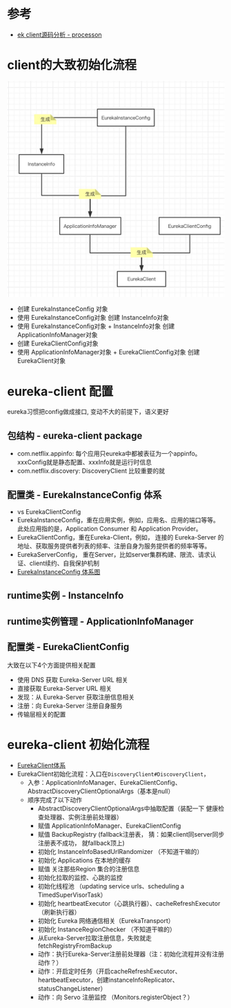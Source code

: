 # 参考
- [ek client源码分析 - processon](https://www.processon.com/view/5e60a8f5e4b03ecc7521bc59?fromnew=1)

# client的大致初始化流程
![](pic/03Eureka-Client%20自身初始化的过程.png)
- 创建 EurekaInstanceConfig 对象
- 使用 EurekaInstanceConfig对象 创建 InstanceInfo对象
- 使用 EurekaInstanceConfig对象 + InstanceInfo对象 创建 ApplicationInfoManager对象
- 创建 EurekaClientConfig对象
- 使用 ApplicationInfoManager对象 + EurekaClientConfig对象 创建 EurekaClient对象

# eureka-client 配置
eureka习惯把config做成接口, 变动不大的前提下，语义更好

## 包结构 - eureka-client package
- com.netflix.appinfo: 每个应用只eureka中都被表征为一个appinfo。 xxxConfig就是静态配置、xxxInfo就是运行时信息
- com.netflix.discovery: DiscoveryClient 比较重要的就

## 配置类 - EurekaInstanceConfig 体系
- vs EurekaClientConfig
 - EurekaInstanceConfig，重在应用实例，例如，应用名、应用的端口等等。此处应用指的是，Application Consumer 和 Application Provider。
 - EurekaClientConfig，重在Eureka-Client，例如， 连接的 Eureka-Server 的地址、获取服务提供者列表的频率、注册自身为服务提供者的频率等等。
 - EurekaServerConfig， 重在Server，比如server集群构建、限流、请求认证、client续约、自我保护机制
- [EurekaInstanceConfig 体系图](pic/03EurekaInstanceConfig.uml)
## runtime实例 - InstanceInfo
## runtime实例管理 - ApplicationInfoManager

## 配置类 - EurekaClientConfig
大致在以下4个方面提供相关配置
- 使用 DNS 获取 Eureka-Server URL 相关
- 直接获取 Eureka-Server URL 相关
- 发现：从 Eureka-Server 获取注册信息相关
- 注册：向 Eureka-Server 注册自身服务
- 传输层相关的配置 

# eureka-client 初始化流程 
- [EurekaClient体系](pic/EurekaClient.uml)
- EurekaClient初始化流程：入口在`DiscoveryClient#DiscoveryClient`，
  - 入参：ApplicationInfoManager、EurekaClientConfig、AbstractDiscoveryClientOptionalArgs（基本是null）
  - 顺序完成了以下动作
      - AbstractDiscoveryClientOptionalArgs中抽取配置（装配一下 健康检查处理器、实例注册前处理器）
      - 赋值 ApplicationInfoManager、EurekaClientConfig
      - 赋值 BackupRegistry (fallback注册表， 猜：如果client同server同步注册表不成功， 就fallback顶上)
      - 初始化 InstanceInfoBasedUrlRandomizer （不知道干嘛的）
      - 初始化 Applications 在本地的缓存
      - 赋值 关注那些Region 集合的注册信息
      - 初始化拉取的监控、心跳的监控
      - 初始化线程池 （updating service urls、scheduling a TimedSuperVisorTask）
      - 初始化 heartbeatExecutor（心跳执行器）、cacheRefreshExecutor（刷新执行器）
      - 初始化 Eureka 网络通信相关（EurekaTransport）
      - 初始化 InstanceRegionChecker （不知道干嘛的）
      - 从Eureka-Server拉取注册信息，失败就走fetchRegistryFromBackup
      - 动作：执行Eureka-Server注册前处理器（注：初始化流程并没有注册动作？）
      - 动作：开启定时任务（开启cacheRefreshExecutor、heartbeatExecutor，创建instanceInfoReplicator、statusChangeListener）
      - 动作：向 Servo 注册监控 （Monitors.registerObject？）